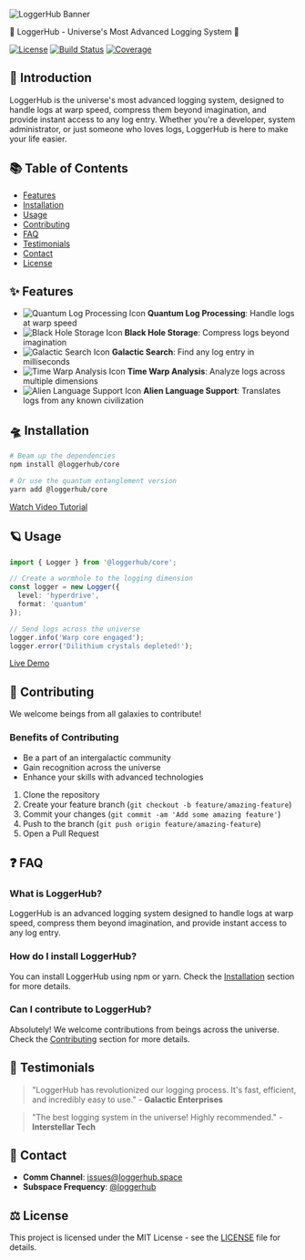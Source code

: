 ![LoggerHub Banner](https://via.placeholder.com/1200x400/0f172a/00d8ff?text=LoggerHub+Intergalactic+Logging)

🚀 LoggerHub - Universe's Most Advanced Logging System 🌌

[![License](https://img.shields.io/badge/license-MIT-blue.svg)](LICENSE)
[![Build Status](https://img.shields.io/github/actions/workflow/status/yourusername/LoggerHub/ci.yml?branch=main)](https://github.com/yourusername/LoggerHub/actions)
[![Coverage](https://img.shields.io/codecov/c/github/yourusername/LoggerHub)](https://codecov.io/gh/yourusername/LoggerHub)

## 🌟 Introduction

LoggerHub is the universe's most advanced logging system, designed to handle logs at warp speed, compress them beyond imagination, and provide instant access to any log entry. Whether you're a developer, system administrator, or just someone who loves logs, LoggerHub is here to make your life easier.

## 📚 Table of Contents

- [Features](#-features)
- [Installation](#-installation)
- [Usage](#-usage)
- [Contributing](#-contributing)
- [FAQ](#-faq)
- [Testimonials](#-testimonials)
- [Contact](#-contact)
- [License](#-license)

## ✨ Features

- ![Quantum Log Processing Icon](https://via.placeholder.com/16) **Quantum Log Processing**: Handle logs at warp speed
- ![Black Hole Storage Icon](https://via.placeholder.com/16) **Black Hole Storage**: Compress logs beyond imagination
- ![Galactic Search Icon](https://via.placeholder.com/16) **Galactic Search**: Find any log entry in milliseconds
- ![Time Warp Analysis Icon](https://via.placeholder.com/16) **Time Warp Analysis**: Analyze logs across multiple dimensions
- ![Alien Language Support Icon](https://via.placeholder.com/16) **Alien Language Support**: Translates logs from any known civilization

## 🛸 Installation

```sh
# Beam up the dependencies
npm install @loggerhub/core

# Or use the quantum entanglement version 
yarn add @loggerhub/core
```

[Watch Video Tutorial](https://www.example.com/video-tutorial)

## 🪐 Usage

```typescript
import { Logger } from '@loggerhub/core';

// Create a wormhole to the logging dimension
const logger = new Logger({
  level: 'hyperdrive',
  format: 'quantum'
});

// Send logs across the universe
logger.info('Warp core engaged');
logger.error('Dilithium crystals depleted!');
```

[Live Demo](https://www.example.com/live-demo)

## 🌠 Contributing

We welcome beings from all galaxies to contribute! 

### Benefits of Contributing
- Be a part of an intergalactic community
- Gain recognition across the universe
- Enhance your skills with advanced technologies

1. Clone the repository
2. Create your feature branch (`git checkout -b feature/amazing-feature`)
3. Commit your changes (`git commit -am 'Add some amazing feature'`)
4. Push to the branch (`git push origin feature/amazing-feature`)
5. Open a Pull Request

## ❓ FAQ

### What is LoggerHub?
LoggerHub is an advanced logging system designed to handle logs at warp speed, compress them beyond imagination, and provide instant access to any log entry.

### How do I install LoggerHub?
You can install LoggerHub using npm or yarn. Check the [Installation](#-installation) section for more details.

### Can I contribute to LoggerHub?
Absolutely! We welcome contributions from beings across the universe. Check the [Contributing](#-contributing) section for more details.

## 🌟 Testimonials

> "LoggerHub has revolutionized our logging process. It's fast, efficient, and incredibly easy to use." - **Galactic Enterprises**

> "The best logging system in the universe! Highly recommended." - **Interstellar Tech**

## 📡 Contact

- **Comm Channel**: issues@loggerhub.space
- **Subspace Frequency**: [@loggerhub](https://twitter.com/loggerhub)

## ⚖️ License

This project is licensed under the MIT License - see the [LICENSE](LICENSE) file for details.
